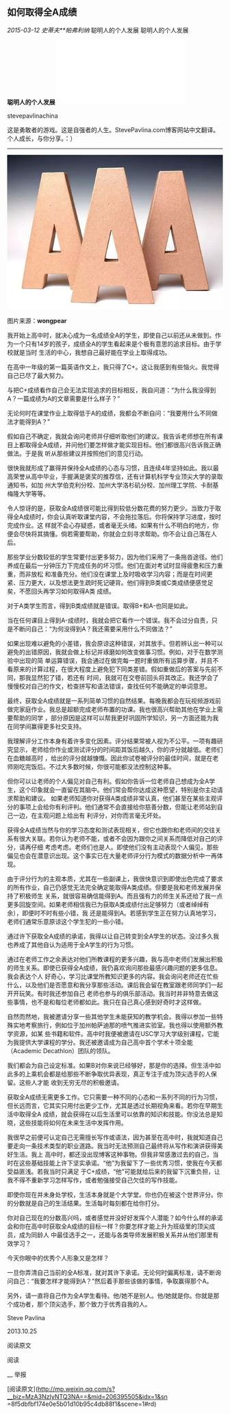 ##  如何取得全A成绩

_2015-03-12_ _史蒂夫**帕弗利纳_ 聪明人的个人发展 聪明人的个人发展

**聪明人的个人发展** ![](_resources/如何取得全A成绩image0.sgml)

stevepavlinachina

这是勇敢者的游戏。这是自强者的人生。StevePavlina.com博客网站中文翻译。  个人成长，与你分享。：）

__ __

![](_resources/如何取得全A成绩image1.jpg)

图片来源：**wongpear**

  

我开始上高中时，就决心成为一名成绩全A的学生，即使自己以前还从未做到。作为一个只有14岁的孩子，成绩全A的学生看起来是个极有意思的追求目标。由于学校就是当时
生活的中心，我想自己最好能在学业上取得成功。

  

在高中一年级的第一篇英语作文上，我只得了C+。这让我感到有些恼火。我觉得自己已尽了最大努力。

  

与把C+成绩看作自己会无法实现追求的目标相反，我自问道：“为什么我没得到A？一篇成绩为A的文章需要是什么样子？”

  

无论何时在课堂作业上取得低于A的成绩，我都会不断自问：“我要用什么不同做法才能得到A？”

  

假如自己不确定，我就会询问老师并仔细听取他们的建议。我告诉老师想在所有课目上都取得全A成绩，并问他们要怎样做才能实现目标。他们都很高兴告诉我正确做法。于是我
听从那些建议并按照他们的意见行动。

  

很快我就形成了赢得并保持全A成绩的心态与习惯，且连续4年坚持如此。我以最高荣誉从高中毕业，手握满是褒奖的推荐信，还有计算机科学专业顶尖大学的录取通知书，如加
州大学伯克利分校、加州大学洛杉矶分校、加州理工学院、卡耐基梅隆大学等等。

  

令人惊讶的是，获取全A成绩很可能比得到较低分数花费的努力更少。当致力于取得全A成绩时，你会认真听取课堂内容，不会拖拉落后。你将保持学习进度，按时完成作业。这
样就不会心存疑惑，或者毫无头绪。如果有什么不明白的地方，你便会尽快将其搞懂。倘若需要帮助，你就会立刻寻求帮助。你不会让自己落在人后。

  

那些学业分数较低的学生常要付出更多努力，因为他们采用了一条拖沓途径。他们养成在最后一分钟压力下完成任务的坏习惯。他们在面对考试时显得疲惫和压力重重，而非放松
和准备充分。他们没在课堂上及时吸收学习内容；而是在时间更紧、压力更大，以及想法更生疏时死记硬背。他们得到B类或C类成绩便感觉足矣，不愿回头再学习如何取得A类
成绩。

  

对于A类学生而言，得到B类成绩就是错误。取得B+和A-也同是如此。

  

当在任何课目上得到A-成绩时，我就会把它看作一个错误。我不会过分自责，只是不断问自己：“为何没得到A？我还需要采用什么不同做法？”

  

如果出现难以避免的小差错，我会原谅这种错误，对其放手。但若辨认出一种可以避免的出错原因，我就会做上标记并琢磨如何改变做事习惯。例如，对于在数学测验中出现的简
单运算错误，我会通过在做完每一题时重做所有运算步骤，并且不看原来的计算过程，在很大程度上避免犯下同类差错。假如重做后的答案与先前不同，那我显然犯了错，若还有
时间，我就可在交卷前回头将其改正。我还学会了慢慢校对自己的作文，检查拼写和语法错误，查找任何不能确定的单词意思。

  

最终，获取全A成绩就是一系列简单习惯的自然结果。每晚我都会在玩视频游戏前做完家庭作业。我总是超额完成老师布置的功课。我也很高兴帮助其他在学业上需要帮助的同学
，部分原因是这样可以帮我更好巩固所学知识，另一方面还能为我在同学间赢得更多社交支持。

  

我理解评分工作本身有着许多变化因素。评分结果常被人视为不公平。一项有趣研究显示，老师给你作业或测试评分的时间距其饭后越久，你的评分就越低。老师们在血糖越高时
，给出的评分就越慷慨。因此你试卷被评分的最佳时间，就是在老师刚吃完饭后。不过大多数时候，你很可能都没法控制这种事。

  

但你可以让老师的个人偏见对自己有利。假如你告诉一位老师自己想成为全A学生，这个印象就会一直留在其脑中。他们常会帮你达成这种愿望，特别是你主动请求帮助和建议。
如果老师知道你对获得A类成绩非常认真，他们甚至在某些主观评分的事项上会给你有利评判。他们通常不会直接给你慈善分数，但能让老师站到自己一边，在主观问题上给出有
利评分，对你而言毫无坏处。

  

获得全A成绩当然与你的学习态度和测试表现相关，但它也跟你和老师间的交往关系有很大关联。若你认为老师不能，或者不会因为跟你之间关系而降低对自己的评分，请再仔细
考虑考虑。老师们也是人。即使他们没有主动表现个人偏见，那些偏见也会在潜意识出现。这个事实已在大量老师评分行为模式的数据分析中一再体现。

  

由于评分行为的主观本质，尤其在一些副课上，我很快意识到即使出色完成了要求的所有作业，自己仍感觉无法完全确定能取得A类成绩。但要是我和老师发展并保持了积极师生
关系，就很容易确信能得到A。而且强有力的师生关系还给了我一点更多回旋空间。如果老师相信我已为获取A类成绩付出足够努力（或者绰绰有余），即便时不时有些小错，我
还是能得到A。若感到学生正在努力认真地学习，老师们通常乐意原谅这个学生犯的一些小错。

  

通过许下获取全A成绩的承诺，我得以让自己转变到全A学生的状态。没过多久我也养成了其他自认为适用于全A学生的行为习惯。

  

通过在老师工作之余表达对他们所教课程的更多兴趣，我与高中老师们发展出积极的师生关系。即使已获得全A成绩，我仍喜欢询问那些最感兴趣问题的更多信息。我会表达个人
好奇心，学习比课堂所教知识更多的内容。我会询问老师还在忙些什么，以及他们是否愿意和我分享那些活动。课后我会留在教室跟老师同学们一起开开玩笑。有时我还参加自己
老师也参与的俱乐部活动。我当时并非特意去做这些事情，也不是和每位老师都如此。我只在自己真心感到好奇时才这样做。

  

自然而然地，我被邀请分享一些其他学生未能获知的教学机会。我得以参加一些特殊实地考察旅行，例如位于加州帕萨迪那的喷气推进实验室。我也得以使用额外教学资源，如某
些书籍和软件。高中时我便被邀请在USC学习大学级别课程，它能为我提供大学课程的学分。我还被邀请成为自己高中首个学术十项全能（Academic
Decathlon）团队的领队。

  

我们都会为自己设定标准。如果B对你来说已经够好，那是你的选择。但生活中如此多的上乘机会都是给那些不断争取优异表现，真正专注于成为顶尖选手的人保留。这些人才能
收到无穷无尽的积极邀请。

  

获取全A成绩无需更多工作。它只需要一种不同的心态和一系列不同的行为习惯，但长远而言，它其实只用付出更少工作，尤其是透过长期视角来看。若你在早期生活中取得全A
成绩，就会获得在以后生活里可以依靠的知识和技能。你没法总是知晓，这些技能将如何在未来生活中发挥作用。

  

我很早之前便可认定自己无需擅长写作或语法，因为甚至在高中时，我就知道自己要走向一条技术类型的职业道路。我当时无法预测自己最终将从写作和演讲获得美好生活。我上
高中时，都还没出现博客这种事物。但我非常感激过去的自己，当时在这些基础技能上许下坚实承诺。“他”为我留下了一些优秀习惯，使我在今天都受益匪浅。若我当时只满足
于C+成绩，“他”可能就给后来的我留下沉重负担，让我不得不重新学习怎样写作，或者勉强接受自己欠佳的写作技能。

  

即使你现在并未身处学校，生活本身就是个大学堂。你也仍在被这个世界评分。你的分数就是自己的生活结果。生活每时每刻都在给你打分。

  

你对自己现在的分数高兴吗，或者感觉并没好好发挥个人潜能？如今什么样的承诺会和你在高中时获取全A成绩的目标一样？你要怎样才能上升为班级里的顶尖成员，成为同龄人
中最佳选手之一，还能与各类导师发展积极关系并从他们那里有效学习？

  

今天你眼中的优秀个人形象又是怎样？

  

一旦你弄清自己当前的全A标准，就对其许下承诺。无论何时偏离标准，请不断询问自己：“我要怎样才能得到A？”然后着手那些该做的事情，争取赢得那个A。

  

另外，请一直将自己作为全A学生看待。他/她不是别人。他/她就是你。你就是那个成功者，那个顶尖选手，那个致力于优秀自我的人。

  

  

Steve Pavlina

2013.10.25

  

  

阅读原文

阅读

__ 举报

[阅读原文](http://mp.weixin.qq.com/s?__biz=MzA3NzIyNTQ3NA==&mid=206395505&idx=1&sn
=8f5dbfbf174e0e5b01d10b95c4db88f1&scene=1#rd)

